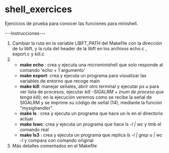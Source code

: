 # shell_exercices


Ejercicios de prueba para conocer las funciones para minishell.


---Instrucciones---
1. Cambiar la ruta en la variable LIBFT_PATH del Makefile con la dirección de tu libft, y la ruta del header de la libft en los archivos echo.c , export.c  y kill.c 
2. 
      - **make echo** :   crea y ejecuta una microminishell que solo responde al comando 'echo +  1 argumento'
      - **make export**:  crea y ejecuta un programa para visualizar las variables de entorno que recoge main
      - **make kill**:    manejar señales, abrir otro terminal y ejecutar *ps u* para ver lista de procesos, ejecutar *kill -SIGALRM + (num de proceso que tenga kill)*; en la ejecución veremos como se recibe la señal de SIGALRM y se imprime su código de señal (14), mediante la función "mysighandler".
      - **make ls** :     crea y ejecuta un programa que hace un ls en el directorio actual
      - **make lswc**:    crea y ejecuta un programa que hace *ls -l | wc*  y tmb el comando real
      - **make ls3** :    crea y ejecuta un programa que replica *ls -l | grep u | wc -l* y compara con comando original
3. Más detalles comentados en el Makefile
